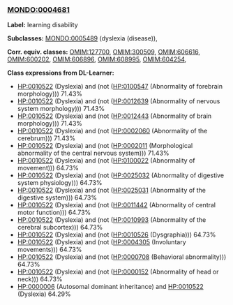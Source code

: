 
### [MONDO:0004681](http://purl.obolibrary.org/obo/MONDO_0004681)
**Label:** learning disability

**Subclasses:** [MONDO:0005489](http://purl.obolibrary.org/obo/MONDO_0005489) (dyslexia (disease)), 

**Corr. equiv. classes:** [OMIM:127700](http://purl.obolibrary.org/obo/OMIM_127700), [OMIM:300509](http://purl.obolibrary.org/obo/OMIM_300509), [OMIM:606616](http://purl.obolibrary.org/obo/OMIM_606616), [OMIM:600202](http://purl.obolibrary.org/obo/OMIM_600202), [OMIM:606896](http://purl.obolibrary.org/obo/OMIM_606896), [OMIM:608995](http://purl.obolibrary.org/obo/OMIM_608995), [OMIM:604254](http://purl.obolibrary.org/obo/OMIM_604254), 

**Class expressions from DL-Learner:**

- [HP:0010522](http://purl.obolibrary.org/obo/HP_0010522) (Dyslexia) and (not ([HP:0100547](http://purl.obolibrary.org/obo/HP_0100547) (Abnormality of forebrain morphology))) 71.43%
- [HP:0010522](http://purl.obolibrary.org/obo/HP_0010522) (Dyslexia) and (not ([HP:0012639](http://purl.obolibrary.org/obo/HP_0012639) (Abnormality of nervous system morphology))) 71.43%
- [HP:0010522](http://purl.obolibrary.org/obo/HP_0010522) (Dyslexia) and (not ([HP:0012443](http://purl.obolibrary.org/obo/HP_0012443) (Abnormality of brain morphology))) 71.43%
- [HP:0010522](http://purl.obolibrary.org/obo/HP_0010522) (Dyslexia) and (not ([HP:0002060](http://purl.obolibrary.org/obo/HP_0002060) (Abnormality of the cerebrum))) 71.43%
- [HP:0010522](http://purl.obolibrary.org/obo/HP_0010522) (Dyslexia) and (not ([HP:0002011](http://purl.obolibrary.org/obo/HP_0002011) (Morphological abnormality of the central nervous system))) 71.43%
- [HP:0010522](http://purl.obolibrary.org/obo/HP_0010522) (Dyslexia) and (not ([HP:0100022](http://purl.obolibrary.org/obo/HP_0100022) (Abnormality of movement))) 64.73%
- [HP:0010522](http://purl.obolibrary.org/obo/HP_0010522) (Dyslexia) and (not ([HP:0025032](http://purl.obolibrary.org/obo/HP_0025032) (Abnormality of digestive system physiology))) 64.73%
- [HP:0010522](http://purl.obolibrary.org/obo/HP_0010522) (Dyslexia) and (not ([HP:0025031](http://purl.obolibrary.org/obo/HP_0025031) (Abnormality of the digestive system))) 64.73%
- [HP:0010522](http://purl.obolibrary.org/obo/HP_0010522) (Dyslexia) and (not ([HP:0011442](http://purl.obolibrary.org/obo/HP_0011442) (Abnormality of central motor function))) 64.73%
- [HP:0010522](http://purl.obolibrary.org/obo/HP_0010522) (Dyslexia) and (not ([HP:0010993](http://purl.obolibrary.org/obo/HP_0010993) (Abnormality of the cerebral subcortex))) 64.73%
- [HP:0010522](http://purl.obolibrary.org/obo/HP_0010522) (Dyslexia) and (not ([HP:0010526](http://purl.obolibrary.org/obo/HP_0010526) (Dysgraphia))) 64.73%
- [HP:0010522](http://purl.obolibrary.org/obo/HP_0010522) (Dyslexia) and (not ([HP:0004305](http://purl.obolibrary.org/obo/HP_0004305) (Involuntary movements))) 64.73%
- [HP:0010522](http://purl.obolibrary.org/obo/HP_0010522) (Dyslexia) and (not ([HP:0000708](http://purl.obolibrary.org/obo/HP_0000708) (Behavioral abnormality))) 64.73%
- [HP:0010522](http://purl.obolibrary.org/obo/HP_0010522) (Dyslexia) and (not ([HP:0000152](http://purl.obolibrary.org/obo/HP_0000152) (Abnormality of head or neck))) 64.73%
- [HP:0000006](http://purl.obolibrary.org/obo/HP_0000006) (Autosomal dominant inheritance) and [HP:0010522](http://purl.obolibrary.org/obo/HP_0010522) (Dyslexia) 64.29%



